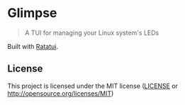 # Glimpse

> A TUI for managing your Linux system's LEDs

Built with [Ratatui].

[Ratatui]: https://ratatui.rs

## License

This project is licensed under the MIT license ([LICENSE] or <http://opensource.org/licenses/MIT>)

[LICENSE]: ./LICENSE
